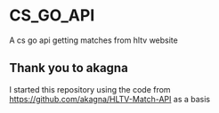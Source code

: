 # CS_GO_API
A cs go api getting matches from hltv website

## Thank you to akagna

I started this repository using the code from https://github.com/akagna/HLTV-Match-API as a basis
